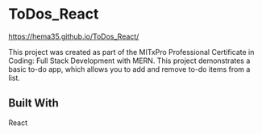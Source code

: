 # ToDos_React
https://hema35.github.io/ToDos_React/

This project was created as part of the MITxPro Professional Certificate in Coding: Full Stack Development with MERN. This project demonstrates a basic to-do app, which allows you to add and remove to-do items from a list.

## Built With
React
